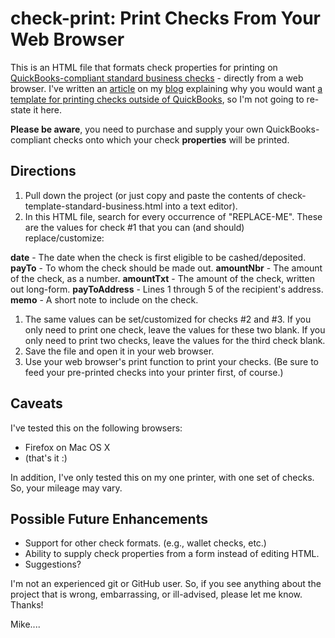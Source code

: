 # check-print: Print Checks From Your Web Browser

This is an HTML file that formats check properties for printing on [QuickBooks-compliant standard business checks](https://duckduckgo.com/?q=quickbooks+standard+business+checks) - directly from a web browser. I've written an [article](http://blog.michaelscepaniak.com/how-to-print-checks-without-quickbooks) on my [blog](http://blog.michaelscepaniak.com) explaining why you would want [a template for printing checks outside of QuickBooks](http://blog.michaelscepaniak.com/how-to-print-checks-without-quickbooks), so I'm not going to re-state it here.

**Please be aware**, you need to purchase and supply your own QuickBooks-compliant checks onto which your check **properties** will be printed.

## Directions

1. Pull down the project (or just copy and paste the contents of check-template-standard-business.html into a text editor).
1. In this HTML file, search for every occurrence of "REPLACE-ME". These are the values for check \#1 that you can (and should) replace/customize:

 **date** - The date when the check is first eligible to be cashed/deposited.
 **payTo** - To whom the check should be made out.
 **amountNbr** - The amount of the check, as a number.
 **amountTxt** - The amount of the check, written out long-form.
 **payToAddress** - Lines 1 through 5 of the recipient's address.
 **memo** - A short note to include on the check.

1. The same values can be set/customized for checks \#2 and \#3. If you only need to print one check, leave the values for these two blank. If you only need to print two checks, leave the values for the third check blank.
1. Save the file and open it in your web browser.
1. Use your web browser's print function to print your checks. (Be sure to feed your pre-printed checks into your printer first, of course.)

## Caveats

I've tested this on the following browsers:

* Firefox on Mac OS X
* (that's it :)

In addition, I've only tested this on my one printer, with one set of checks. So, your mileage may vary.

## Possible Future Enhancements

* Support for other check formats. (e.g., wallet checks, etc.)
* Ability to supply check properties from a form instead of editing HTML.
* Suggestions?

I'm not an experienced git or GitHub user. So, if you see anything about the project that is wrong, embarrassing, or ill-advised, please let me know. Thanks!


Mike....